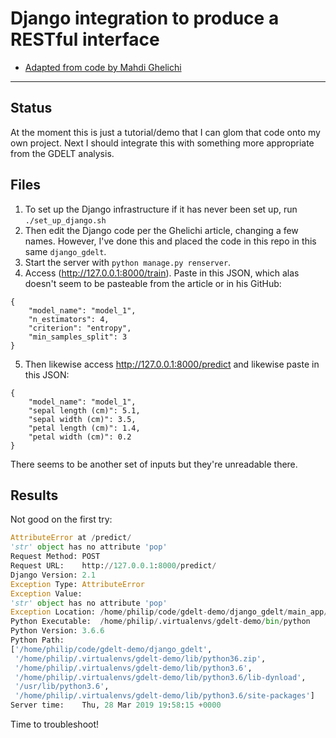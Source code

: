 # Django integration to produce a RESTful interface

* [Adapted from code by Mahdi Ghelichi](https://medium.com/@mahdi04/train-predict-simple-machine-learning-models-with-django-rest-76ce46bf2868)
___

## Status
At the moment this is just a tutorial/demo that I can glom that code onto my own project. Next I should integrate this 
with something more appropriate from the GDELT analysis.

## Files
1. To set up the Django infrastructure if it has never been set up, run `./set_up_django.sh`
2. Then edit the Django code per the Ghelichi article, changing a few names. However, I've done this and placed the 
code in this repo in this same `django_gdelt`.
3. Start the server with `python manage.py renserver`.
4. Access (http://127.0.0.1:8000/train). Paste in this JSON, 
which alas doesn't seem to be pasteable from the article or in his GitHub:
```json5
{
    "model_name": "model_1",
    "n_estimators": 4,
    "criterion": "entropy",
    "min_samples_split": 3
}
```
5. Then likewise access http://127.0.0.1:8000/predict and likewise paste in this JSON:
```json5
{
    "model_name": "model_1",
    "sepal length (cm)": 5.1,
    "sepal width (cm)": 3.5,
    "petal length (cm)": 1.4,
    "petal width (cm)": 0.2
}
```
There seems to be another set of inputs but they're unreadable there.

## Results
Not good on the first try:
```python
AttributeError at /predict/
'str' object has no attribute 'pop'
Request Method:	POST
Request URL:	http://127.0.0.1:8000/predict/
Django Version:	2.1
Exception Type:	AttributeError
Exception Value:	
'str' object has no attribute 'pop'
Exception Location:	/home/philip/code/gdelt-demo/django_gdelt/main_app/views.py in post, line 38
Python Executable:	/home/philip/.virtualenvs/gdelt-demo/bin/python
Python Version:	3.6.6
Python Path:	
['/home/philip/code/gdelt-demo/django_gdelt',
 '/home/philip/.virtualenvs/gdelt-demo/lib/python36.zip',
 '/home/philip/.virtualenvs/gdelt-demo/lib/python3.6',
 '/home/philip/.virtualenvs/gdelt-demo/lib/python3.6/lib-dynload',
 '/usr/lib/python3.6',
 '/home/philip/.virtualenvs/gdelt-demo/lib/python3.6/site-packages']
Server time:	Thu, 28 Mar 2019 19:58:15 +0000
```

Time to troubleshoot!